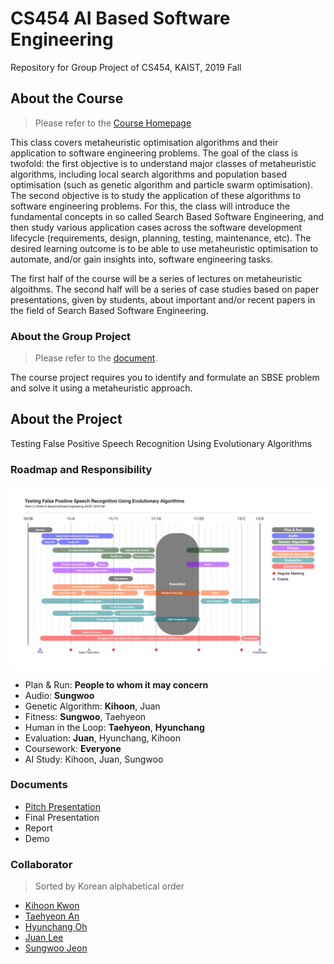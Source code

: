 # CS454 AI Based Software Engineering
Repository for Group Project of CS454, KAIST, 2019 Fall

## About the Course

> Please refer to the [Course Homepage](https://coinse.kaist.ac.kr/teaching/2019/cs454/)

This class covers metaheuristic optimisation algorithms and their application to software engineering problems. The goal of the class is twofold: the first objective is to understand major classes of metaheuristic algorithms, including local search algorithms and population based optimisation (such as genetic algorithm and particle swarm optimisation). The second objective is to study the application of these algorithms to software engineering problems. For this, the class will introduce the fundamental concepts in so called Search Based Software Engineering, and then study various application cases across the software development lifecycle (requirements, design, planning, testing, maintenance, etc). The desired learning outcome is to be able to use metaheuristic optimisation to automate, and/or gain insights into, software engineering tasks.

The first half of the course will be a series of lectures on metaheuristic algoithms. The second half will be a series of case studies based on paper presentations, given by students, about important and/or recent papers in the field of Search Based Software Engineering.

### About the Group Project
> Please refer to the [document](https://coinse.kaist.ac.kr/assets/files/teaching/2019/cs454/cs454-project-2019.pdf). 

The course project requires you to identify and formulate an SBSE problem and solve it using a metaheuristic approach. 

## About the Project

Testing False Positive Speech Recognition Using Evolutionary Algorithms

### Roadmap and Responsibility

![Roadmap](./doc/Roadmap.png)

* Plan & Run: **People to whom it may concern**
* Audio: **Sungwoo**
* Genetic Algorithm: **Kihoon**, Juan
* Fitness: **Sungwoo**, Taehyeon
* Human in the Loop: **Taehyeon**, **Hyunchang**
* Evaluation: **Juan**, Hyunchang, Kihoon
* Coursework: **Everyone**
* AI Study: Kihoon, Juan, Sungwoo

### Documents
* [Pitch Presentation](https://docs.google.com/presentation/d/1nxoFEuv6dOUZKpGBUdsLgrT2VprfhpCsEu3w-fz0nt8/edit#slide=id.g656785dafc_4_1)
* Final Presentation
* Report
* Demo

### Collaborator
> Sorted by Korean alphabetical order
* [Kihoon Kwon](https://github.com/KwonKyoon)
* [Taehyeon An](https://github.com/An-T-Hyeon)
* [Hyunchang Oh](https://github.com/HyunchangOh)
* [Juan Lee](https://github.com/sleepy-juan)
* [Sungwoo Jeon](https://github.com/marunero)